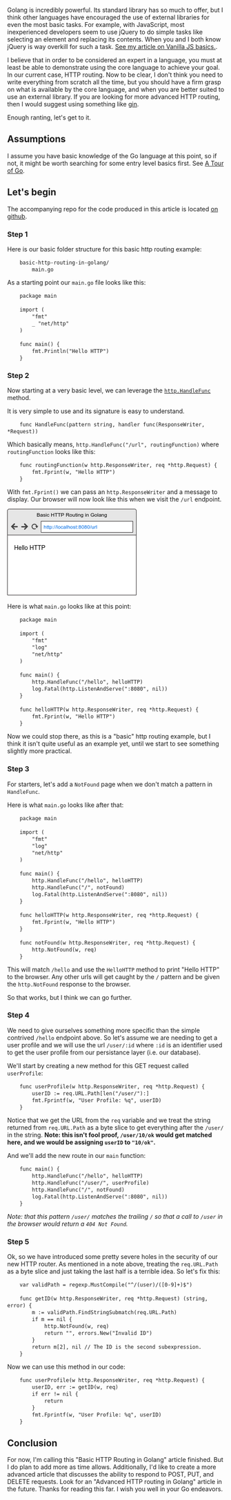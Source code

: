 Golang is incredibly powerful.  Its standard library has so much to offer, but I think other languages have encouraged the use of external libraries for even the most basic tasks.  For example, with JavaScript, most inexperienced developers seem to use jQuery to do simple tasks like selecting an element and replacing its contents. When you and I both know jQuery is way overkill for such a task.  [See my article on Vanilla JS basics.](/coming-soon).

I believe that in order to be considered an expert in a language, you must at least be able to demonstrate using the core language to achieve your goal.  In our current case, HTTP routing.  Now to be clear, I don't think you need to write everything from scratch all the time, but you should have a firm grasp on what is available by the core language, and when you are better suited to use an external library.  If you are looking for more advanced HTTP routing, then I would suggest using something like [gin](https://github.com/gin-gonic/gin).

Enough ranting, let's get to it.

## Assumptions

I assume you have basic knowledge of the Go language at this point, so if not, it might be worth searching for some entry level basics first.  See [A Tour of Go](https://tour.golang.org).

## Let's begin

The accompanying repo for the code produced in this article is located [on github](https://github.com/leothelocust/basic-http-routing-in-golang).

### Step 1

Here is our basic folder structure for this basic http routing example:

        basic-http-routing-in-golang/
            main.go

As a starting point our `main.go` file looks like this:

        package main

        import (
            "fmt"
            _ "net/http"
        )

        func main() {
            fmt.Println("Hello HTTP")
        }

### Step 2

Now starting at a very basic level, we can leverage the [`http.HandleFunc`](https://golang.org/pkg/net/http/#HandleFunc) method.

It is very simple to use and its signature is easy to understand.

        func HandleFunc(pattern string, handler func(ResponseWriter, *Request))

Which basically means, `http.HandleFunc("/url", routingFunction)` where `routingFunction` looks like this:

        func routingFunction(w http.ResponseWriter, req *http.Request) {
            fmt.Fprint(w, "Hello HTTP")
        }

With `fmt.Fprint()` we can pass an `http.ResponseWriter` and a message to display.  Our browser will now look like this when we visit the `/url` endpoint.

![Browser Output for Step 2 - Hellp HTTP](step2-browser-output.png)

Here is what `main.go` looks like at this point:

        package main

        import (
            "fmt"
            "log"
            "net/http"
        )

        func main() {
            http.HandleFunc("/hello", helloHTTP)
            log.Fatal(http.ListenAndServe(":8080", nil))
        }

        func helloHTTP(w http.ResponseWriter, req *http.Request) {
            fmt.Fprint(w, "Hello HTTP")
        }

Now we could stop there, as this is a "basic" http routing example, but I think it isn't quite useful as an example yet, until we start to see something slightly more practical.

### Step 3

For starters, let's add a `NotFound` page when we don't match a pattern in `HandleFunc`.

Here is what `main.go` looks like after that:

        package main

        import (
            "fmt"
            "log"
            "net/http"
        )

        func main() {
            http.HandleFunc("/hello", helloHTTP)
            http.HandleFunc("/", notFound)
            log.Fatal(http.ListenAndServe(":8080", nil))
        }

        func helloHTTP(w http.ResponseWriter, req *http.Request) {
            fmt.Fprint(w, "Hello HTTP")
        }

        func notFound(w http.ResponseWriter, req *http.Request) {
            http.NotFound(w, req)
        }

This will match `/hello` and use the `HelloHTTP` method to print "Hello HTTP" to the browser.  Any other urls will get caught by the `/` pattern and be given the `http.NotFound` response to the browser.

So that works, but I think we can go further.

### Step 4

We need to give ourselves something more specific than the simple contrived `/hello` endpoint above.  So let's assume we are needing to get a user profile and we will use the url `/user/:id` where `:id` is an identifier used to get the user profile from our persistance layer (i.e. our database).

We'll start by creating a new method for this GET request called `userProfile`:

        func userProfile(w http.ResponseWriter, req *http.Request) {
            userID := req.URL.Path[len("/user/"):]
            fmt.Fprintf(w, "User Profile: %q", userID)
        }

Notice that we get the URL from the `req` variable and we treat the string returned from `req.URL.Path` as a byte slice to get everything after the `/user/` in the string.  **Note: this isn't fool proof, `/user/10/ok` would get matched here, and we would be assigning `userID` to `"10/ok"`.**

And we'll add the new route in our `main` function:

        func main() {
            http.HandleFunc("/hello", helloHTTP)
            http.HandleFunc("/user/", userProfile)
            http.HandleFunc("/", notFound)
            log.Fatal(http.ListenAndServe(":8080", nil))
        }

_Note: that this pattern `/user/` matches the trailing `/` so that a call to `/user` in the browser would return a `404 Not Found`._


### Step 5

Ok, so we have introduced some pretty severe holes in the security of our new HTTP router.  As mentioned in a note above, treating the `req.URL.Path` as a byte slice and just taking the last half is a terrible idea.  So let's fix this:

        var validPath = regexp.MustCompile("^/(user)/([0-9]+)$")

        func getID(w http.ResponseWriter, req *http.Request) (string, error) {
            m := validPath.FindStringSubmatch(req.URL.Path)
            if m == nil {
                http.NotFound(w, req)
                return "", errors.New("Invalid ID")
            }
            return m[2], nil // The ID is the second subexpression.
        }

Now we can use this method in our code:

        func userProfile(w http.ResponseWriter, req *http.Request) {
            userID, err := getID(w, req)
            if err != nil {
                return
            }
            fmt.Fprintf(w, "User Profile: %q", userID)
        }

## Conclusion

For now, I'm calling this "Basic HTTP Routing in Golang" article finished.  But I do plan to add more as time allows.  Additionally, I'd like to create a more advanced article that discusses the ability to respond to POST, PUT, and DELETE requests.  Look for an "Advanced HTTP routing in Golang" article in the future.  Thanks for reading this far.  I wish you well in your Go endeavors.